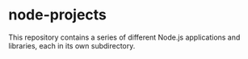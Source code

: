 # node-projects
 This repository contains a series of different Node.js applications and libraries, each in its own subdirectory.
